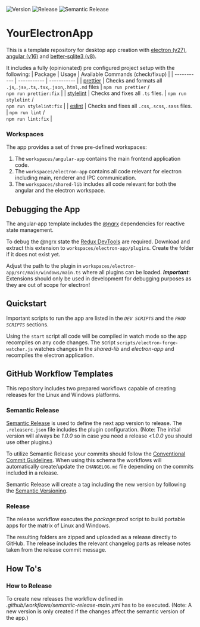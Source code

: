 ![Version](https://img.shields.io/badge/dynamic/json?url=https%3A%2F%2Fgithub.com%2FEngelhardtFritz%2Felectron-angular-better-sqlite3%2Fraw%2Fmain%2Fpackage.json&query=%24.version&label=Version)
![Release](https://github.com/EngelhardtFritz/electron-angular-better-sqlite3/actions/workflows/release.yml/badge.svg)
![Semantic Release](https://github.com/EngelhardtFritz/electron-angular-better-sqlite3/actions/workflows/semantic-release-main.yml/badge.svg)

# YourElectronApp

This is a template repository for desktop app creation with [electron (v27)](https://www.electronjs.org/de/), [angular (v16)](https://angular.io/) and [better-sqlite3 (v8)](https://github.com/WiseLibs/better-sqlite3).

It includes a fully (opinionated) pre configured project setup with the following:
| Package | Usage | Available Commands (check/fixup) |
| ----------- | ----------- | ----------- |
| [prettier](https://prettier.io/) | Checks and formats all `.js`,`.jsx`,`.ts`,`.tsx`,`.json`,`.html`,`.md` files | `npm run prettier` /<br/> `npm run prettier:fix` |
| [stylelint](https://stylelint.io/) | Checks and fixes all `.ts` files. | `npm run stylelint` /<br/> `npm run stylelint:fix` |
| [eslint](https://eslint.org/) | Checks and fixes all `.css`,`.scss`,`.sass` files. | `npm run lint` /<br/> `npm run lint:fix` |

### Workspaces

The app provides a set of three pre-defined workspaces:

1. The `workspaces/angular-app` contains the main frontend application code.
2. The `workspaces/electron-app` contains all code relevant for electron including main, renderer and IPC communication.
3. The `workspaces/shared-lib` includes all code relevant for both the angular and the electron workspace.

## Debugging the App

The angular-app template includes the [@ngrx](https://ngrx.io/) dependencies for reactive state management.

To debug the @ngrx state the [Redux DevTools](https://chrome.google.com/webstore/detail/redux-devtools/lmhkpmbekcpmknklioeibfkpmmfibljd?hl=de) are required.
Download and extract this extension to `workspaces/electron-app/plugins`. Create the folder if it does not exist yet.

Adjust the path to the plugin in `workspaces/electron-app/src/main/windows/main.ts` where all plugins can be loaded. _**Important**_: Extensions should only be used in development for debugging purposes as they are out of scope for electron!

## Quickstart

Important scripts to run the app are listed in the _`DEV SCRIPTS`_ and the _`PROD SCRIPTS`_ sections.

Using the `start` script all code will be compiled in watch mode so the app recompiles on any code changes. The script `scripts/electron-forge-watcher.js` watches changes in the _shared-lib_ and _electron-app_ and recompiles the electron application.

## GitHub Workflow Templates

This repository includes two prepared workflows capable of creating releases for the Linux and Windows platforms.

### Semantic Release

[Semantic Release](https://github.com/semantic-release/semantic-release) is used to define the next app version to release. The `.releaserc.json` file includes the plugin configuration.
(Note: The initial version will always be _1.0.0_ so in case you need a release <_1.0.0_ you should use other plugins.)

To utilize Semantic Release your commits should follow the [Conventional Commit Guidelines](https://www.conventionalcommits.org/en/v1.0.0/).
When using this schema the workflows will automatically create/update the `CHANGELOG.md` file depending on the commits included in a release.

Semantic Release will create a tag including the new version by following the [Semantic Versioning](https://semver.org/).

### Release

The release workflow executes the _package:prod_ script to build portable apps for the matrix of Linux and Windows.

The resulting folders are zipped and uploaded as a release directly to GitHub.
The release includes the relevant changelog parts as release notes taken from the release commit message.

## How To's

### How to Release

To create new releases the workflow defined in _.github/workflows/semantic-release-main.yml_ has to be executed. (Note: A new version is only created if the changes affect the semantic version of the app.)
